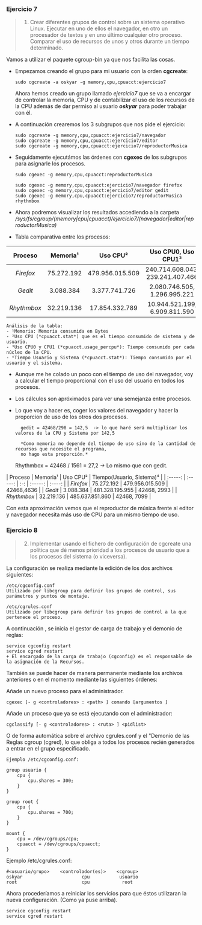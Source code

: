 ### Ejercicio 7


> 1) Crear diferentes grupos de control sobre un sistema operativo Linux. Ejecutar en uno de ellos el navegador, en otro un procesador de textos y en uno último cualquier otro proceso. Comparar el uso de recursos de unos y otros durante un tiempo determinado.

Vamos a utilizar el paquete cgroup-bin ya que nos facilita las cosas.

+   Empezamos creando el grupo para mi usuario con la orden **cgcreate**:
    
        sudo cgcreate -a oskyar -g memory,cpu,cpuacct:ejercicio7

    
    Ahora hemos creado un grupo llamado *ejercicio7* que se va a encargar de controlar la memoria, CPU y de contabilizar el uso de los recursos de la CPU además de dar permiso al usuario ***oskyar*** para poder trabajar con él. 
    
+   A continuación crearemos los 3 subgrupos que nos pide el ejercicio:

        sudo cgcreate -g memory,cpu,cpuacct:ejercicio7/navegador
        sudo cgcreate -g memory,cpu,cpuacct:ejercicio7/editor
        sudo cgcreate -g memory,cpu,cpuacct:ejercicio7/reproductorMusica
    
+   Seguidamente ejecutámos las órdenes con **cgexec** de los subgrupos para asignarle los procesos.

        sudo cgexec -g memory,cpu,cpuacct:reproductorMusica

        sudo cgexec -g memory,cpu,cpuacct:ejercicio7/navegador firefox
        sudo cgexec -g memory,cpu,cpuacct:ejercicio7/editor gedit
        sudo cgexec -g memory,cpu,cpuacct:ejercicio7/reproductorMusica rhythmbox
        
+   Ahora podremos visualizar los resultados accediendo a la carpeta 
*/sys/fs/cgroup/(memory|cpu|cpuacct)/ejercicio7/(navegador|editor|reproductorMusica)*

+   Tabla comparativa entre los procesos:

| Proceso | Memoria¹ | Uso CPU² | Uso CPU0, Uso CPU1³ | Tiempo(Usuario, Sistema)⁴ | 
| :-----: | :-----: | :-: | :-----: | :----: |
|  *Firefox* | 75.272.192  | 479.956.015.509  | 240.714.608.043, 239.241.407.466 | 42468,4636 |
|  *Gedit* |  3.088.384 | 3.377.741.726 | 2.080.746.505, 1.296.995.221| 298, 24 |
|  *Rhythmbox* | 32.219.136  |  17.854.332.789 | 10.944.521.199, 6.909.811.590 | 1561, 261 |

    Análisis de la tabla:
    - ¹Memoria: Memoria consumida en Bytes
    - ²Uso CPU (*cpuacct.stat*) que es el tiempo consumido de sistema y de usuario.
    - ³Uso CPU0 y CPU1 (*cpuacct.usage_percpu*): Tiempo consumido por cada núcleo de la CPU.
    - ⁴Tiempo Usuario y Sistema (*cpuacct.stat*): Tiempo consumido por el usuario y el sistema.
    
+ Aunque me he colado un poco con el tiempo de uso del navegador, voy a calcular el tiempo proporcional con el uso del usuario en todos los procesos.
 
+ Los cálculos son apróximados para ver una semejanza entre procesos.
+ Lo que voy a hacer es, coger los valores del navegador y hacer la proporcion de uso de los otros dos procesos.
    
        gedit = 42468/298 = 142,5  -> lo que haré será multiplicar los valores de la CPU y Sistema por 142,5
        
        *Como memoria no depende del tiempo de uso sino de la cantidad de recursos que necesite el programa, 
        no hago esta proporción.*
    
    Rhythmbox = 42468 / 1561 =  27,2 -> Lo mismo que con gedit.
    
| Proceso | Memoria¹ | Uso CPU² |  Tiempo(Usuario, Sistema)⁴ | 
| :-----: | :-----: | :-: | :-----: | :----: |
|  *Firefox* | 75.272.192  | 479.956.015.509  | 42468,4636 |
|  *Gedit* |  3.088.384 | 481.328.195.955 | 42468, 2993 |
|  *Rhythmbox* | 32.219.136  |  485.637.851.860 | 42468, 7099 |

Con esta aproximación vemos que el reproductor de música frente al editor y navegador necesita más uso de CPU para un mismo tiempo de uso.


### Ejercicio 8

> 2) Implementar usando el fichero de configuración de cgcreate una política que dé menos prioridad a los procesos de usuario que a los procesos del sistema (o viceversa).

La configuración se realiza mediante la edición de los dos archivos siguientes:

    /etc/cgconfig.conf
    Utilizado por libcgroup para definir los grupos de control, sus parámetros y puntos de montaje.

    /etc/cgrules.conf
    Utilizado por libcgroup para definir los grupos de control a la que pertenece el proceso.

A continuación , se inicia el gestor de carga de trabajo y el demonio de reglas:

    service cgconfig restart
    service cgred restart
    + El encargado de la carga de trabajo (cgconfig) es el responsable de la asignación de la Recursos.

También se puede hacer de manera permanente mediante los archivos anteriores o en el momento mediante las siguientes órdenes:

Añade un nuevo proceso para el administrador.
    
    cgexec [- g <controladores> : <path> ] comando [argumentos ]

Añade un proceso que ya se está ejecutando con el administrador:
    
    cgclassify [- g <controladores> : <ruta> ] <pidlist>

O de forma automática sobre el archivo cgrules.conf y el "Demonio de las Reglas cgroup (cgred), lo que obliga a todos los procesos recién generados a entrar en el grupo especificado.
    
    Ejemplo /etc/cgconfig.conf:

    group usuario {
        cpu {
            cpu.shares = 300;
        }
    }

    group root {
        cpu {
            cpu.shares = 700;
        }
    }
    
    mount {
        cpu = /dev/cgroups/cpu;
        cpuacct = /dev/cgroups/cpuacct;
    }
    
Ejemplo /etc/cgrules.conf:

    #<usuario/grupo>    <controlador(es)>    <cgroup>
    oskyar                      cpu           usuario
    root                        cpu            root


Ahora procederíamos a reiniciar los servicios para que éstos utilizaran la nueva configuración. (Como ya puse arriba).

    service cgconfig restart
    service cgred restart
